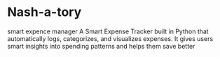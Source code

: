 # Nash-a-tory
smart expence manager A Smart Expense Tracker built in Python that automatically logs, categorizes, and visualizes expenses. It gives users smart insights into spending patterns and helps them save better
